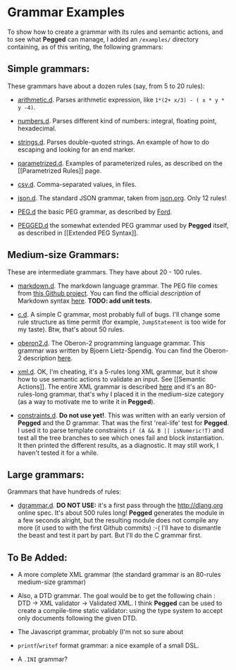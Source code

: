 Grammar Examples
================

To show how to create a grammar with its rules and semantic actions, and to see what **Pegged** can manage, I added an `/examples/` directory containing, as of this writing, the following grammars:

Simple grammars:
----------------

These grammars have about a dozen rules (say, from 5 to 20 rules):

* [arithmetic.d](https://github.com/PhilippeSigaud/Pegged/blob/master/pegged/examples/arithmetic.d). Parses arithmetic expression, like `1*(2+ x/3) - ( x * y * y -4)`.

* [numbers.d](https://github.com/PhilippeSigaud/Pegged/blob/master/pegged/examples/numbers.d). Parses different kind of numbers: integral, floating point, hexadecimal.

* [strings.d](https://github.com/PhilippeSigaud/Pegged/blob/master/pegged/examples/strings.d). Parses double-quoted strings. An example of how to do escaping and looking for an end marker.

* [parametrized.d](https://github.com/PhilippeSigaud/Pegged/blob/master/pegged/examples/parametrized.d). Examples of parameterized rules, as described on the [[Parametrized Rules]] page.  

* [csv.d](https://github.com/PhilippeSigaud/Pegged/blob/master/pegged/examples/csv.d). Comma-separated values, in files.

* [json.d](https://github.com/PhilippeSigaud/Pegged/blob/master/pegged/examples/json.d). The standard JSON grammar, taken from [json.org](http://json.org). Only 12 rules!

* [PEG.d](https://github.com/PhilippeSigaud/Pegged/blob/master/pegged/examples/PEG.d) the basic PEG grammar, as described by [Ford](http://bford.info/pub/lang/peg).

* [PEGGED.d](https://github.com/PhilippeSigaud/Pegged/blob/master/pegged/examples/PEGGED.d) the somewhat extended PEG grammar used by **Pegged** itself, as described in [[Extended PEG Syntax]].

Medium-size Grammars:
---------------------

These are intermediate grammars. They have about 20 - 100 rules.

* [markdown.d](https://github.com/PhilippeSigaud/Pegged/blob/master/pegged/examples/markdown.d). The markdown language grammar. The PEG file comes from [this Github project](https://github.com/jgm/peg-markdown). You can find the official *description* of Markdown syntax [here](http://daringfireball.net/projects/markdown/syntax). **TODO: add unit tests**.

* [c.d](https://github.com/PhilippeSigaud/Pegged/blob/master/pegged/examples/c.d). A simple C grammar, most probably full of bugs. I'll change some rule structure as time permit (for example, `JumpStatement` is too wide for my taste). Btw, that's about 50 rules.

* [oberon2.d](https://github.com/PhilippeSigaud/Pegged/blob/master/pegged/examples/oberon2.d). The Oberon-2 programming language grammar. This grammar was written by Bjoern Lietz-Spendig. You can find the Oberon-2 description [here](http://www-vs.informatik.uni-ulm.de:81/projekte/Oberon-2.Report/index.html).

* [xml.d](https://github.com/PhilippeSigaud/Pegged/blob/master/pegged/examples/xml.d). OK, I'm cheating, it's a 5-rules long XML grammar,  but it show how to use semantic actions to validate an input. See [[Semantic Actions]]. The entire XML grammar is described [here](http://www.w3.org/TR/xml11/) and it's an 80-rules-long grammar, that's why I placed it in the medium-size category (as a way to motivate me to write it in **Pegged**).

* [constraints.d](https://github.com/PhilippeSigaud/Pegged/blob/master/pegged/examples/constraints.d). **Do not use yet!**. This was written with an early version of **Pegged** and the D grammar. That was the first 'real-life' test for **Pegged**. I used it to parse template constraints `if (A && B || isNumeric!T)` and test all the tree branches to see which ones fail and block instantiation. It then printed the different results, as a diagnostic. It may still work, I haven't tested it for a while.

Large grammars:
---------------

Grammars that have hundreds of rules:

* [dgrammar.d](https://github.com/PhilippeSigaud/Pegged/blob/master/pegged/examples/dgrammar.d). **DO NOT USE:** it's a first pass through the http://dlang.org online spec. It's about 500 rules long! **Pegged** generates the module in a few seconds alright, but the resulting module does not compile any more (it used to with the first Github commits) :-( I'll have to dismantle the beast and test it part by part. But I'll do the C grammar first.


To Be Added:
------------

* A more complete XML grammar (the standard grammar is an 80-rules medium-size grammar)

* Also, a DTD grammar. The goal would be to get the following chain : DTD -> XML validator -> Validated XML. I think **Pegged** can be used to create a compile-time static validator: using the type system to accept only documents following the given DTD.

* The Javascript grammar, probably (I'm not so sure about

* `printf`/`writef` format grammar: a nice example of a small DSL.

* A `.INI` grammar?